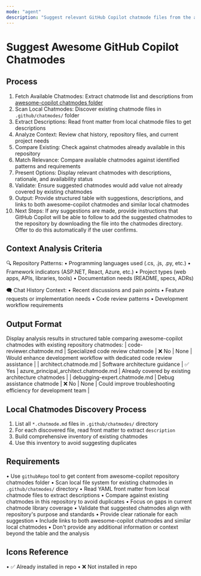 ```yaml
---
mode: "agent"
description: "Suggest relevant GitHub Copilot chatmode files from the awesome-copilot repository based on current repository context and chat history, avoiding duplicates with existing chatmodes in this repository."
---
```


# Suggest Awesome GitHub Copilot Chatmodes

## Process
1. Fetch Available Chatmodes: Extract chatmode list and descriptions from [awesome-copilot chatmodes folder](https://github.com/github/awesome-copilot/tree/main/chatmodes)
2. Scan Local Chatmodes: Discover existing chatmode files in `.github/chatmodes/` folder
3. Extract Descriptions: Read front matter from local chatmode files to get descriptions
4. Analyze Context: Review chat history, repository files, and current project needs
5. Compare Existing: Check against chatmodes already available in this repository
6. Match Relevance: Compare available chatmodes against identified patterns and requirements
7. Present Options: Display relevant chatmodes with descriptions, rationale, and availability status
8. Validate: Ensure suggested chatmodes would add value not already covered by existing chatmodes
9. Output: Provide structured table with suggestions, descriptions, and links to both awesome-copilot chatmodes and similar local chatmodes
10. Next Steps: If any suggestions are made, provide instructions that GitHub Copilot will be able to follow to add the suggested chatmodes to the repository by downloading the file into the chatmodes directory. Offer to do this automatically if the user confirms.

## Context Analysis Criteria
🔍 Repository Patterns:
• Programming languages used (.cs, .js, .py, etc.)
• Framework indicators (ASP.NET, React, Azure, etc.)
• Project types (web apps, APIs, libraries, tools)
• Documentation needs (README, specs, ADRs)

🗨️ Chat History Context:
• Recent discussions and pain points
• Feature requests or implementation needs
• Code review patterns
• Development workflow requirements

## Output Format
Display analysis results in structured table comparing awesome-copilot chatmodes with existing repository chatmodes:
| code-reviewer.chatmode.md | Specialized code review chatmode | ❌ No | None | Would enhance development workflow with dedicated code review assistance |
| architect.chatmode.md | Software architecture guidance | ✅ Yes | azure_principal_architect.chatmode.md | Already covered by existing architecture chatmodes |
| debugging-expert.chatmode.md | Debug assistance chatmode | ❌ No | None | Could improve troubleshooting efficiency for development team |

## Local Chatmodes Discovery Process
1. List all `*.chatmode.md` files in `.github/chatmodes/` directory
2. For each discovered file, read front matter to extract `description`
3. Build comprehensive inventory of existing chatmodes
4. Use this inventory to avoid suggesting duplicates

## Requirements
• Use `githubRepo` tool to get content from awesome-copilot repository chatmodes folder
• Scan local file system for existing chatmodes in `.github/chatmodes/` directory
• Read YAML front matter from local chatmode files to extract descriptions
• Compare against existing chatmodes in this repository to avoid duplicates
• Focus on gaps in current chatmode library coverage
• Validate that suggested chatmodes align with repository's purpose and standards
• Provide clear rationale for each suggestion
• Include links to both awesome-copilot chatmodes and similar local chatmodes
• Don't provide any additional information or context beyond the table and the analysis

## Icons Reference
• ✅ Already installed in repo
• ❌ Not installed in repo
